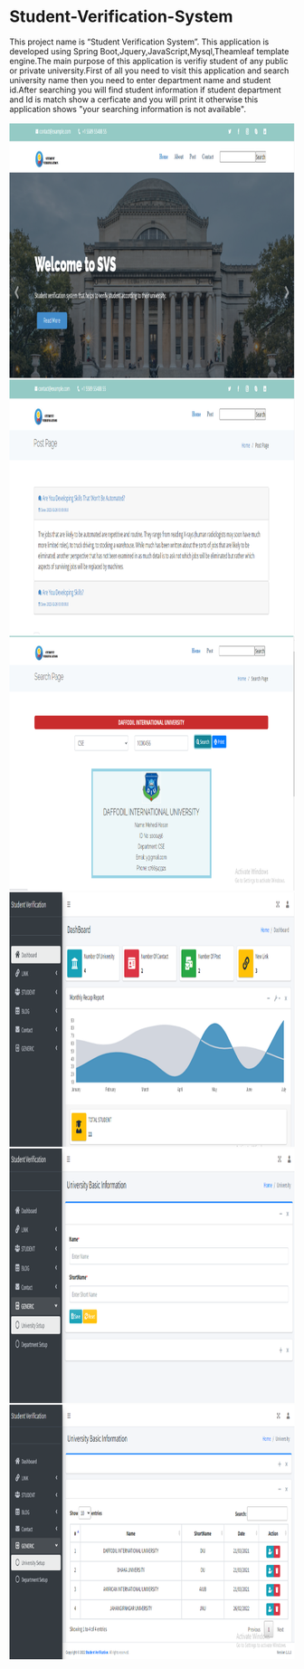 # Student-Verification-System
This project name is “Student Verification System”. This application is developed using Spring Boot,Jquery,JavaScript,Mysql,Theamleaf template engine.The main purpose of this application is verifiy student of any public or private university.First of all you need to visit this application and search university name then you need to enter department name and student id.After searching you will find student information if student department and Id is match show a cerficate and you will print it otherwise this application shows "your searching information is not available".
</br>
</br>
<img src="verification/verification/img/01.PNG" width=1200 height=450>
</br>
<img src="verification/verification/img/02.PNG" width=1200 height=450>
</br>
<img src="verification/verification/img/03.PNG" width=1200 height=450>
</br>
<img src="verification/verification/img/04.PNG" width=1200 height=450>
</br>
<img src="verification/verification/img/05.PNG" width=1200 height=450>
</br>
<img src="verification/verification/img/06.PNG" width=1200 height=450>
</br>
